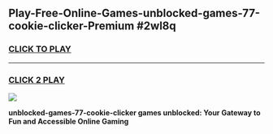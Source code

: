 
## Play-Free-Online-Games-unblocked-games-77-cookie-clicker-Premium #2wl8q
<h3>
<a href="https://premium.freeplayer.one?title=unblocked-games-77-cookie-clicker&ref=8M">CLICK TO PLAY</a></h3>
<hr>

<h3>
<a href="https://premium.freeplayer.one?title=unblocked-games-77-cookie-clicker&ref=8M">CLICK 2 PLAY</a>
  
</h3>

<a href="https://premium.freeplayer.one?title=unblocked-games-77-cookie-clicker&ref=8M"><img src="https://clearcache.store/games.png"></a>


**unblocked-games-77-cookie-clicker games unblocked: Your Gateway to Fun and Accessible Online Gaming**
